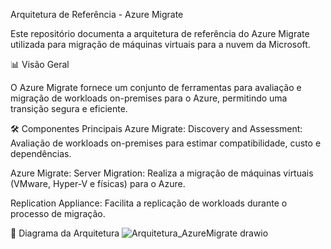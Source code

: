Arquitetura de Referência - Azure Migrate

Este repositório documenta a arquitetura de referência do Azure Migrate utilizada para migração de máquinas virtuais para a nuvem da Microsoft.

📊 Visão Geral

O Azure Migrate fornece um conjunto de ferramentas para avaliação e migração de workloads on-premises para o Azure, permitindo uma transição segura e eficiente.

🛠️ Componentes Principais
Azure Migrate: Discovery and Assessment: Avaliação de workloads on-premises para estimar compatibilidade, custo e dependências.

Azure Migrate: Server Migration: Realiza a migração de máquinas virtuais (VMware, Hyper-V e físicas) para o Azure.

Replication Appliance: Facilita a replicação de workloads durante o processo de migração.

📏 Diagrama da Arquitetura
![Arquitetura_AzureMigrate drawio](https://github.com/user-attachments/assets/aa186216-62f8-4368-9274-2811c475e88b)
